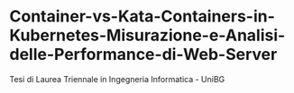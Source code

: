 # Container-vs-Kata-Containers-in-Kubernetes-Misurazione-e-Analisi-delle-Performance-di-Web-Server
Tesi di Laurea Triennale in Ingegneria Informatica - UniBG
